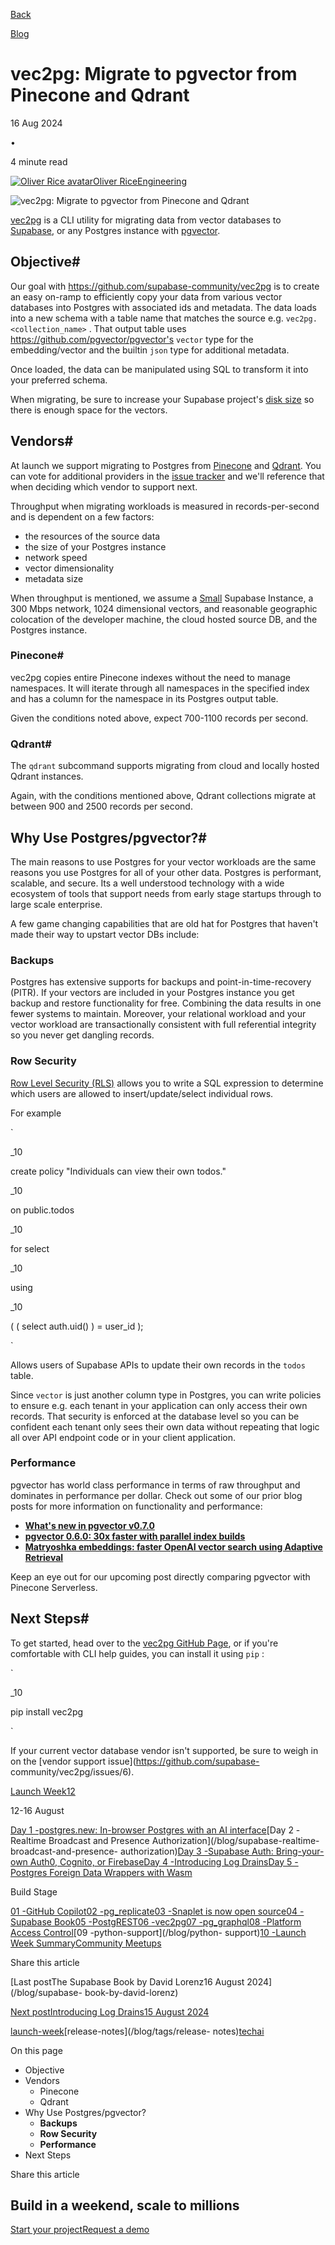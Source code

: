 [Back](/blog)

[Blog](/blog)

# vec2pg: Migrate to pgvector from Pinecone and Qdrant

16 Aug 2024

•

4 minute read

[![Oliver Rice
avatar](/_next/image?url=https%3A%2F%2Fgithub.com%2Folirice.png&w=96&q=75)Oliver
RiceEngineering](https://github.com/olirice)

![vec2pg: Migrate to pgvector from Pinecone and
Qdrant](/_next/image?url=%2Fimages%2Fblog%2Flw12%2Fday-5%2Fthumb_vec2pg.png&w=3840&q=100)

[vec2pg](https://github.com/supabase-community/vec2pg) is a CLI utility for
migrating data from vector databases to [Supabase](https://supabase.com/), or
any Postgres instance with [pgvector](https://github.com/pgvector/pgvector).

## Objective#

Our goal with <https://github.com/supabase-community/vec2pg> is to create an
easy on-ramp to efficiently copy your data from various vector databases into
Postgres with associated ids and metadata. The data loads into a new schema
with a table name that matches the source e.g. `vec2pg.<collection_name>` .
That output table uses <https://github.com/pgvector/pgvector's> `vector` type
for the embedding/vector and the builtin `json` type for additional metadata.

Once loaded, the data can be manipulated using SQL to transform it into your
preferred schema.

When migrating, be sure to increase your Supabase project's [disk
size](https://supabase.com/dashboard/project/_/settings/database) so there is
enough space for the vectors.

## Vendors#

At launch we support migrating to Postgres from
[Pinecone](https://www.pinecone.io/) and [Qdrant](https://qdrant.tech/). You
can vote for additional providers in the [issue
tracker](https://github.com/supabase-community/vec2pg/issues/6) and we'll
reference that when deciding which vendor to support next.

Throughput when migrating workloads is measured in records-per-second and is
dependent on a few factors:

  * the resources of the source data
  * the size of your Postgres instance
  * network speed
  * vector dimensionality
  * metadata size

When throughput is mentioned, we assume a
[Small](https://supabase.com/docs/guides/platform/compute-add-ons) Supabase
Instance, a 300 Mbps network, 1024 dimensional vectors, and reasonable
geographic colocation of the developer machine, the cloud hosted source DB,
and the Postgres instance.

### Pinecone#

vec2pg copies entire Pinecone indexes without the need to manage namespaces.
It will iterate through all namespaces in the specified index and has a column
for the namespace in its Postgres output table.

Given the conditions noted above, expect 700-1100 records per second.

### Qdrant#

The `qdrant` subcommand supports migrating from cloud and locally hosted
Qdrant instances.

Again, with the conditions mentioned above, Qdrant collections migrate at
between 900 and 2500 records per second.

## Why Use Postgres/pgvector?#

The main reasons to use Postgres for your vector workloads are the same
reasons you use Postgres for all of your other data. Postgres is performant,
scalable, and secure. Its a well understood technology with a wide ecosystem
of tools that support needs from early stage startups through to large scale
enterprise.

A few game changing capabilities that are old hat for Postgres that haven't
made their way to upstart vector DBs include:

### **Backups** #

Postgres has extensive supports for backups and point-in-time-recovery (PITR).
If your vectors are included in your Postgres instance you get backup and
restore functionality for free. Combining the data results in one fewer
systems to maintain. Moreover, your relational workload and your vector
workload are transactionally consistent with full referential integrity so you
never get dangling records.

### **Row Security** #

[Row Level Security
(RLS)](https://supabase.com/docs/guides/database/postgres/row-level-security)
allows you to write a SQL expression to determine which users are allowed to
insert/update/select individual rows.

For example

`  

_10

create policy "Individuals can view their own todos."

_10

on public.todos

_10

for select

_10

using

_10

( ( select auth.uid() ) = user_id );

  
`

Allows users of Supabase APIs to update their own records in the `todos`
table.

Since `vector` is just another column type in Postgres, you can write policies
to ensure e.g. each tenant in your application can only access their own
records. That security is enforced at the database level so you can be
confident each tenant only sees their own data without repeating that logic
all over API endpoint code or in your client application.

### **Performance** #

pgvector has world class performance in terms of raw throughput and dominates
in performance per dollar. Check out some of our prior blog posts for more
information on functionality and performance:

  * [**What's new in pgvector v0.7.0**](https://supabase.com/blog/pgvector-0-7-0)
  * [**pgvector 0.6.0: 30x faster with parallel index builds**](https://supabase.com/blog/pgvector-fast-builds)
  * [**Matryoshka embeddings: faster OpenAI vector search using Adaptive Retrieval**](https://supabase.com/blog/matryoshka-embeddings)

Keep an eye out for our upcoming post directly comparing pgvector with
Pinecone Serverless.

## Next Steps#

To get started, head over to the [vec2pg GitHub
Page](https://github.com/supabase-community/vec2pg), or if you're comfortable
with CLI help guides, you can install it using `pip` :

`  

_10

pip install vec2pg

  
`

If your current vector database vendor isn't supported, be sure to weigh in on
the [vendor support issue](https://github.com/supabase-
community/vec2pg/issues/6).

[Launch Week12](/launch-week)

12-16 August

[Day 1 -postgres.new: In-browser Postgres with an AI
interface](/blog/postgres-new)[Day 2 -Realtime Broadcast and Presence
Authorization](/blog/supabase-realtime-broadcast-and-presence-
authorization)[Day 3 -Supabase Auth: Bring-your-own Auth0, Cognito, or
Firebase](/blog/third-party-auth-mfa-phone-send-hooks)[Day 4 -Introducing Log
Drains](/blog/log-drains)[Day 5 -Postgres Foreign Data Wrappers with
Wasm](/blog/postgres-foreign-data-wrappers-with-wasm)

Build Stage

[01 -GitHub Copilot](/blog/github-copilot-extension-for-vs-code)[02
-pg_replicate](https://news.ycombinator.com/item?id=41209994)[03 -Snaplet is
now open source](/blog/snaplet-is-now-open-source)[04 -Supabase
Book](/blog/supabase-book-by-david-lorenz)[05
-PostgREST](/blog/postgrest-12-2)[06 -vec2pg](/blog/vec2pg)[07
-pg_graphql](/blog/pg-graphql-1-5-7)[08 -Platform Access
Control](/blog/platform-access-control)[09 -python-support](/blog/python-
support)[10 -Launch Week Summary](/blog/launch-week-12-top-10)[Community
Meetups](/launch-week#meetups)

Share this article

[](https://twitter.com/intent/tweet?url=https%3A%2F%2Fsupabase.com%2Fblog%2Fvec2pg&text=vec2pg%3A%20Migrate%20to%20pgvector%20from%20Pinecone%20and%20Qdrant)[](https://www.linkedin.com/shareArticle?url=https%3A%2F%2Fsupabase.com%2Fblog%2Fvec2pg&text=vec2pg%3A%20Migrate%20to%20pgvector%20from%20Pinecone%20and%20Qdrant)[](https://news.ycombinator.com/submitlink?u=https%3A%2F%2Fsupabase.com%2Fblog%2Fvec2pg&t=vec2pg%3A%20Migrate%20to%20pgvector%20from%20Pinecone%20and%20Qdrant)

[Last postThe Supabase Book by David Lorenz16 August 2024](/blog/supabase-
book-by-david-lorenz)

[Next postIntroducing Log Drains15 August 2024](/blog/log-drains)

[launch-week](/blog/tags/launch-week)[release-notes](/blog/tags/release-
notes)[tech](/blog/tags/tech)[ai](/blog/tags/ai)

On this page

  * Objective
  * Vendors
    * Pinecone
    * Qdrant
  * Why Use Postgres/pgvector?
    * **Backups**
    * **Row Security**
    * **Performance**
  * Next Steps

Share this article

[](https://twitter.com/intent/tweet?url=https%3A%2F%2Fsupabase.com%2Fblog%2Fvec2pg&text=vec2pg%3A%20Migrate%20to%20pgvector%20from%20Pinecone%20and%20Qdrant)[](https://www.linkedin.com/shareArticle?url=https%3A%2F%2Fsupabase.com%2Fblog%2Fvec2pg&text=vec2pg%3A%20Migrate%20to%20pgvector%20from%20Pinecone%20and%20Qdrant)[](https://news.ycombinator.com/submitlink?u=https%3A%2F%2Fsupabase.com%2Fblog%2Fvec2pg&t=vec2pg%3A%20Migrate%20to%20pgvector%20from%20Pinecone%20and%20Qdrant)

## Build in a weekend, scale to millions

[Start your project](https://supabase.com/dashboard)[Request a
demo](/contact/sales)

